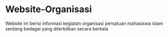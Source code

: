 # Website-Organisasi
Website ini berisi informasi kegiatan organisasi persatuan mahasiswa islam serdang bedagai yang diterbitkan secara berkala
